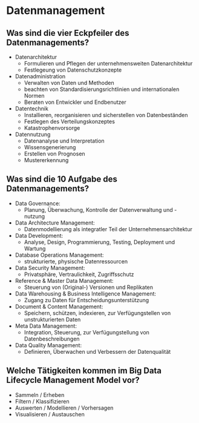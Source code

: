 # Datenmanagement

## Was sind die vier Eckpfeiler des Datenmanagements?
* Datenarchitektur
    * Formulieren und Pflegen der unternehmensweiten Datenarchitektur
    * Festlegeung von Datenschutzkonzepte
* Datenadministration
    * Verwalten von Daten und Methoden
    * beachten von Standardisierungsrichtlinien und internationalen Normen
    * Beraten von Entwickler und Endbenutzer
* Datentechnik
    * Installieren, reorganisieren und sicherstellen von Datenbeständen
    * Festlegen des Verteilungskonzeptes
    * Katastrophenvorsorge
* Datennutzung
    * Datenanalyse und Interpretation
    * Wissensgenerierung
    * Erstellen von Prognosen
    * Mustererkennung

## Was sind die 10 Aufgabe des Datenmanagements?
* Data Governance:
    * Planung, Überwachung, Kontrolle der Datenverwaltung und -nutzung
* Data Architecture Management:
    * Datenmodellierung als integratler Teil der Unternehmensarchitektur
* Data Development:
    * Analyse, Design, Programmierung, Testing, Deployment und Wartung
* Database Operations Management:
    * strukturierte, physische Datenressourcen
* Data Security Management:
    * Privatsphäre, Vertraulichkeit, Zugriffsschutz
* Reference & Master Data Management:
    * Steuerung von (Original-) Versionen und Replikaten
* Data Warehousing & Business Intelligence Management:
    * Zugang zu Daten für Entscheidungsunterstützung
* Document & Content Management:
    * Speichern, schützen, indexieren, zur Verfügungstellen von unstrukturierten Daten
* Meta Data Management:
    * Integration, Steuerung, zur Verfügungstellung von Datenbeschreibungen
* Data Quality Management:
    * Definieren, Überwachen und Verbessern der Datenqualität

## Welche Tätigkeiten kommen im Big Data Lifecycle Management Model vor?
* Sammeln / Erheben
* Filtern / Klassifizieren
* Auswerten / Modellieren / Vorhersagen
* Visualisieren / Austauschen

